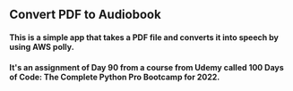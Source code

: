 ## Convert PDF to Audiobook
#### This is a simple app that takes a PDF file and converts it into speech by using AWS polly.
#### It's an assignment of Day 90 from a course from Udemy called 100 Days of Code: The Complete Python Pro Bootcamp for 2022.
